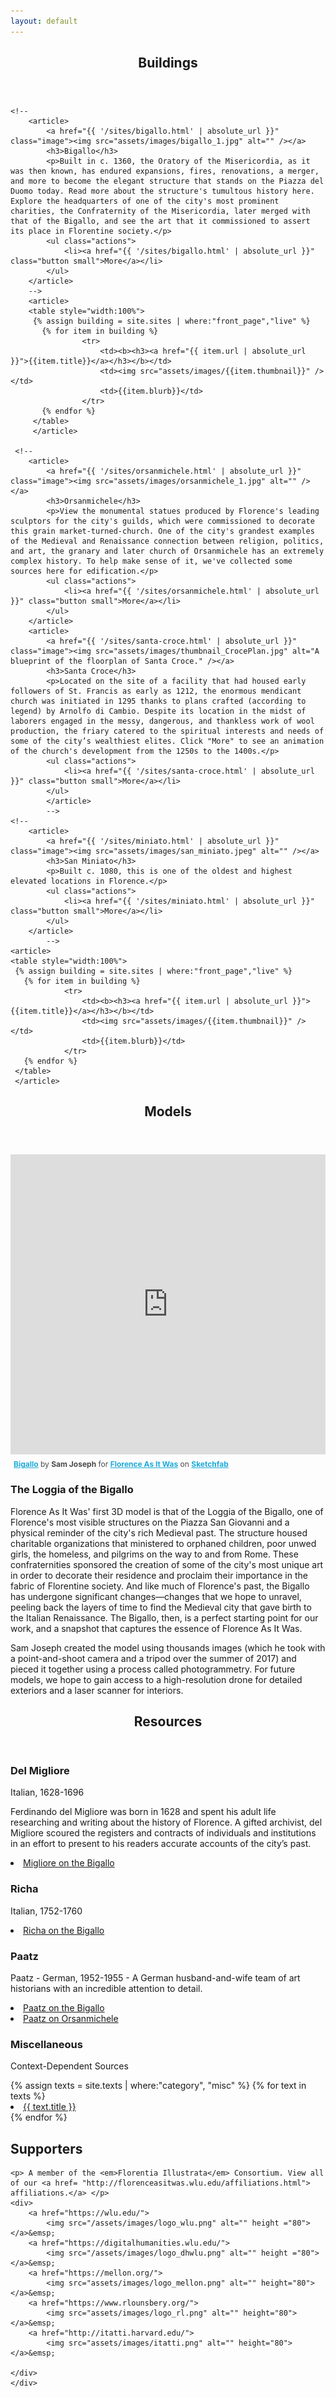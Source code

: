 ```yaml
---
layout: default
---
```


<!-- Section -->
<section>
	<header class="major">
		<h2>Buildings</h2>
	</header>

	<!--
		<article>
			<a href="{{ '/sites/bigallo.html' | absolute_url }}" class="image"><img src="assets/images/bigallo_1.jpg" alt="" /></a>
			<h3>Bigallo</h3>
			<p>Built in c. 1360, the Oratory of the Misericordia, as it was then known, has endured expansions, fires, renovations, a merger, and more to become the elegant structure that stands on the Piazza del Duomo today. Read more about the structure's tumultous history here. Explore the headquarters of one of the city's most prominent charities, the Confraternity of the Misericordia, later merged with that of the Bigallo, and see the art that it commissioned to assert its place in Florentine society.</p>
			<ul class="actions">
				<li><a href="{{ '/sites/bigallo.html' | absolute_url }}" class="button small">More</a></li>
			</ul>
		</article>
		-->
		<article>
		<table style="width:100%">
		 {% assign building = site.sites | where:"front_page","live" %}
		   {% for item in building %}
			 		<tr>
						<td><b><h3><a href="{{ item.url | absolute_url }}">{{item.title}}</a></h3></b></td>
						<td><img src="assets/images/{{item.thumbnail}}" /></td>
						<td>{{item.blurb}}</td>
					</tr>
		   {% endfor %}
		 </table>
		 </article>

	 <!--
		<article>
			<a href="{{ '/sites/orsanmichele.html' | absolute_url }}" class="image"><img src="assets/images/orsanmichele_1.jpg" alt="" /></a>
			<h3>Orsanmichele</h3>
			<p>View the monumental statues produced by Florence's leading sculptors for the city's guilds, which were commissioned to decorate this grain market-turned-church. One of the city's grandest examples of the Medieval and Renaissance connection between religion, politics, and art, the granary and later church of Orsanmichele has an extremely complex history. To help make sense of it, we've collected some sources here for edification.</p>
			<ul class="actions">
				<li><a href="{{ '/sites/orsanmichele.html' | absolute_url }}" class="button small">More</a></li>
			</ul>
		</article>
		<article>
			<a href="{{ '/sites/santa-croce.html' | absolute_url }}" class="image"><img src="assets/images/thumbnail_CrocePlan.jpg" alt="A blueprint of the floorplan of Santa Croce." /></a>
			<h3>Santa Croce</h3>
			<p>Located on the site of a facility that had housed early followers of St. Francis as early as 1212, the enormous mendicant church was initiated in 1295 thanks to plans crafted (according to legend) by Arnolfo di Cambio. Despite its location in the midst of laborers engaged in the messy, dangerous, and thankless work of wool production, the friary catered to the spiritual interests and needs of some of the city’s wealthiest elites. Click "More" to see an animation of the church's development from the 1250s to the 1400s.</p>
			<ul class="actions">
				<li><a href="{{ '/sites/santa-croce.html' | absolute_url }}" class="button small">More</a></li>
			</ul>
			</article>
			-->
	<!--
		<article>
			<a href="{{ '/sites/miniato.html' | absolute_url }}" class="image"><img src="assets/images/san_miniato.jpeg" alt="" /></a>
			<h3>San Miniato</h3>
			<p>Built c. 1080, this is one of the oldest and highest elevated locations in Florence.</p>
			<ul class="actions">
				<li><a href="{{ '/sites/miniato.html' | absolute_url }}" class="button small">More</a></li>
			</ul>
		</article>
			-->
	<article>
	<table style="width:100%">
	 {% assign building = site.sites | where:"front_page","live" %}
	   {% for item in building %}
		 		<tr>
					<td><b><h3><a href="{{ item.url | absolute_url }}">{{item.title}}</a></h3></b></td>
					<td><img src="assets/images/{{item.thumbnail}}" /></td>
					<td>{{item.blurb}}</td>
				</tr>
	   {% endfor %}
	 </table>
	 </article>
</section>

<section>
	<header class="major">
		<h2>Models</h2>
	</header>
	<div class="posts">
		<article>
			<div class="sketchfab-embed-wrapper">
			<iframe width="100%" height="480" src="https://sketchfab.com/models/611e480a37db4ddca53216bfe7c98dc0/embed" frameborder="0" allowvr allowfullscreen mozallowfullscreen="true" webkitallowfullscreen="true" onmousewheel=""></iframe>
				<p style="font-size: 12px; font-weight: normal; margin: 5px; color: #4A4A4A;">
				    <a href="https://sketchfab.com/models/611e480a37db4ddca53216bfe7c98dc0?utm_medium=embed&utm_source=website&utm_campain=share-popup" target="_blank_" style="font-weight: bold; color: #1CAAD9;">Bigallo</a>
				    by <b>Sam Joseph</b> for <a href="https://sketchfab.com/FLAW?utm_medium=embed&utm_source=website&utm_campain=share-popup" target="_blank_" style="font-weight: bold; color: #1CAAD9;">Florence As It Was</a>
				    on <a href="https://sketchfab.com?utm_medium=embed&utm_source=website&utm_campain=share-popup" target="_blank_" style="font-weight: bold; color: #1CAAD9;">Sketchfab</a>
				</p>
			</div>
		</article>
		<article>
			<h3>The Loggia of the Bigallo</h3>
			<p>Florence As It Was' first 3D model is that of the Loggia of the Bigallo, one of Florence's most visible structures on the Piazza San Giovanni and a physical reminder of the city's rich Medieval past. The structure housed charitable organizations that ministered to orphaned children, poor unwed girls, the homeless, and pilgrims on the way to and from Rome. These confraternities sponsored the creation of some of the city's most unique art in order to decorate their residence and proclaim their importance in the fabric of Florentine society. And like much of Florence's past, the Bigallo has undergone significant changes—changes that we hope to unravel, peeling back the layers of time to find the Medieval city that gave birth to the Italian Renaissance. The Bigallo, then, is a perfect starting point for our work, and a snapshot that captures the essence of Florence As It Was.</p>
			<p>Sam Joseph created the model using thousands images (which he took with a point-and-shoot camera and a tripod over the summer of 2017) and pieced it together using a process called photogrammetry. For future models, we hope to gain access to a high-resolution drone for detailed exteriors and a laser scanner for interiors.</p>
		</article>
	</div>
</section>

<!-- Section -->
<section id="resources">
	<header class="major">
		<h2>Resources</h2>
	</header>
	<div class="features">
		<article>
			<span class="icon fa-newspaper-o"></span>
			<div class="content">
				<h3>Del Migliore</h3>
				<p>Italian, 1628-1696</p>
				<p>Ferdinando del Migliore was born in 1628 and spent his adult life researching and writing about the history of Florence. A gifted archivist, del Migliore scoured the registers and contracts of individuals and institutions in an effort to present to his readers accurate accounts of the city’s past.</p>
					<li><a href="http://florenceasitwas.wlu.edu/texts/bigallo-migliore.html" class="essaylink">Migliore on the Bigallo</a></li>
			</div>
		</article>
		<article>
			<span class="icon fa-newspaper-o"></span>
			<div class="content">
				<h3>Richa</h3>
				<p>Italian, 1752-1760</p>
				<p></p>
					<li><a href="http://florenceasitwas.wlu.edu/texts/bigallo-richa.html" class="essaylink">Richa on the Bigallo</a></li>
			</div>
		</article>
		<article>
			<span class="icon fa-newspaper-o"></span>
			<div class="content">
				<h3>Paatz</h3>
				<p>Paatz - German, 1952-1955 - A German husband-and-wife team of art historians with an incredible attention to detail.</p>
				<li>
					<a href="http://florenceasitwas.wlu.edu/texts/bigallo-paatz.html" class="essaylink">Paatz on the Bigallo</a>
				</li>
				<li>
					<a href="http://florenceasitwas.wlu.edu/texts/orsanmichele-paatz-dau.html" class="essaylink">Paatz on Orsanmichele</a>
				</li>
			</div>
		</article>
		<article>
			<span class="icon fa-newspaper-o"></span>
			<div class="content">
				<h3>Miscellaneous</h3>
				<p>Context-Dependent Sources</p>
				{% assign texts = site.texts | where:"category", "misc" %}
				{% for text in texts %}
				<li><a href="{{ text.url | absolute_url }}">{{ text.title }}</a></li>
				{% endfor %}
			</div>
		</article>
	</div>
</section>

<!-- Something here about Copyright and how we are not in violation of any copyright laws because the bulk of these materials have passed out of protection -->

<section>
	<div class="affiliation">
	<h2>Supporters</h2>

	<p> A member of the <em>Florentia Illustrata</em> Consortium. View all of our <a href= "http://florenceasitwas.wlu.edu/affiliations.html"> affiliations.</a> </p>
	<div>
		<a href="https://wlu.edu/">
			<img src="/assets/images/logo_wlu.png" alt="" height ="80"></a>&emsp;
		<a href="https://digitalhumanities.wlu.edu/">
			<img src="/assets/images/logo_dhwlu.png" alt="" height ="80"></a>&emsp;
		<a href="https://mellon.org/">
			<img src="assets/images/logo_mellon.png" alt="" height="80"></a>&emsp;
		<a href="https://www.rlounsbery.org/">
			<img src="assets/images/logo_rl.png" alt="" height="80"></a>&emsp;
		<a href="http://itatti.harvard.edu/">
			<img src="assets/images/itatti.png" alt="" height="80"></a>&emsp;
		
	</div>
	</div>
</section>
